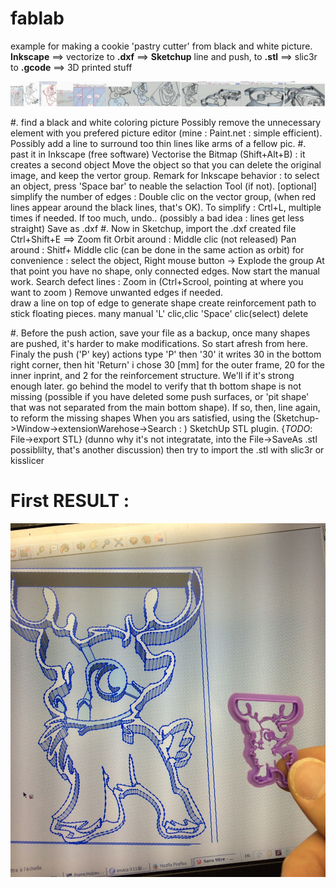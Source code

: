 # fablab
example for making a cookie 'pastry cutter' from black and white picture.
__Inkscape__ ==> vectorize to __.dxf__ 
==> __Sketchup__ line and push, to __.stl__ 
==> slic3r to __.gcode__ ==> 3D printed stuff

![synoptique timeline](./frize.png)


#. find a black and white coloring picture
 Possibly remove the unnecessary element with you prefered picture editor (mine : Paint.net : simple efficient). 
 Possibly add a line to surround too thin lines like arms of a fellow pic.
#. past it in Inkscape (free software) 
 Vectorise the Bitmap (Shift+Alt+B) : it creates a second object
 Move the object so that you can delete the original image, and keep the vertor group. 
 Remark for Inkscape behavior : to select an object, press 'Space bar' to neable the selaction Tool (if not).
 [optional] simplify the number of edges : Double clic on the vector group, (when red lines appear around the black lines, that's OK). To simplify : Crtl+L, multiple times if needed. If too much, undo.. (possibly a bad idea : lines get less straight)
Save as .dxf 
#. Now in Sketchup, import the .dxf created file
 Ctrl+Shift+E ==> Zoom fit
 Orbit around : Middle clic (not released) 
 Pan around : Shitf+ Middle clic (can be done in the same action as orbit)
 for convenience : select the object, Right mouse button -> Explode the group
 At that point you have no shape, only connected edges.
 Now start the manual work. 
 Search defect lines : Zoom in (Ctrl+Scrool, pointing at where you want to zoom ) 
 Remove unwanted edges if needed.	
 draw a line on top of edge to generate shape
 create reinforcement path to stick floating pieces.
 many manual 'L' clic,clic 'Space' clic(select) delete

#. Before the push action, save your file as a backup, once many shapes are pushed, it's harder to make modifications. So start afresh from here.
 Finaly the push ('P' key) actions
    type 'P' then '30' it writes 30 in the bottom right corner, then hit 'Return'
    i chose 30 [mm] for the outer frame, 20 for the inner inprint, and 2 for the reinforcement structure. We'll if it's strong enough later.
    go behind the model to verify that th bottom shape is not missing (possible if you have deleted some push surfaces, or 'pit shape' that was not separated from the main bottom shape). If so, then, line again, to reform the missing shapes
 When you ars satisfied, using the (Sketchup->Window->extensionWarehose->Search : ) SketchUp STL plugin. {_TODO_: File->export STL} (dunno why it's not integratate, into the File->SaveAs .stl possiblilty, that's another discussion)
 then try to import the .stl with slic3r or kisslicer

# First RESULT :
![mini SVEN](./myFirst_PLA.jpg)

